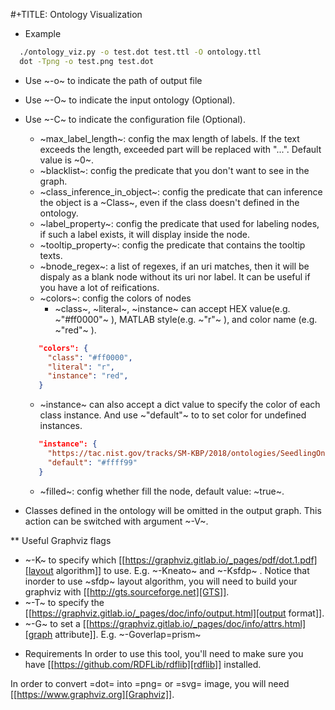 #+TITLE: Ontology Visualization

* Example
```bash
  ./ontology_viz.py -o test.dot test.ttl -O ontology.ttl
  dot -Tpng -o test.png test.dot
```

- Use ~-o~ to indicate the path of output file
- Use ~-O~ to indicate the input ontology (Optional).
- Use ~-C~ to indicate the configuration file (Optional).
  - ~max_label_length~: config the max length of labels. If the text exceeds the length, exceeded part will be replaced with "...". Default value is ~0~.
  - ~blacklist~: config the predicate that you don't want to see in the graph.
  - ~class_inference_in_object~: config the predicate that can inference the object is a ~Class~, even if the class doesn't defined in the ontology.
  - ~label_property~: config the predicate that used for labeling nodes, if such a label exists, it will display inside the node.
  - ~tooltip_property~: config the predicate that contains the tooltip texts.
  - ~bnode_regex~: a list of regexes, if an uri matches, then it will be dispaly as a blank node without its uri nor label. It can be useful if you have a lot of reifications.
  - ~colors~: config the colors of nodes
    - ~class~, ~literal~, ~instance~ can accept HEX value(e.g. ~"#ff0000"~ ), MATLAB style(e.g. ~"r"~ ), and color name (e.g. ~"red"~ ).
    
   ```  json
      "colors": {
        "class": "#ff0000",
        "literal": "r",
        "instance": "red",
      }
    ```
    - ~instance~ can also accept a dict value to specify the color of each class instance. And use ~"default"~ to to set color for undefined instances.
   ```  json
      "instance": {
        "https://tac.nist.gov/tracks/SM-KBP/2018/ontologies/SeedlingOntology#Facility": "#a6cee3",
        "default": "#ffff99"
      }
    ```

    - ~filled~: config whether fill the node, default value: ~true~.
- Classes defined in the ontology will be omitted in the output graph. This action can be switched with argument ~-V~.

** Useful Graphviz flags

- ~-K~ to specify which [[https://graphviz.gitlab.io/_pages/pdf/dot.1.pdf][layout algorithm]] to use. E.g. ~-Kneato~ and ~-Ksfdp~ . Notice that inorder to use ~sfdp~ layout algorithm, you will need to build your graphviz with [[http://gts.sourceforge.net][GTS]].
- ~-T~ to specify the [[https://graphviz.gitlab.io/_pages/doc/info/output.html][output format]].
- ~-G~ to set a [[https://graphviz.gitlab.io/_pages/doc/info/attrs.html][graph attribute]]. E.g. ~-Goverlap=prism~

* Requirements
In order to use this tool, you'll need to make sure you have [[https://github.com/RDFLib/rdflib][rdflib]] installed.

In order to convert =dot= into =png= or =svg= image, you will need [[https://www.graphviz.org][Graphviz]].
